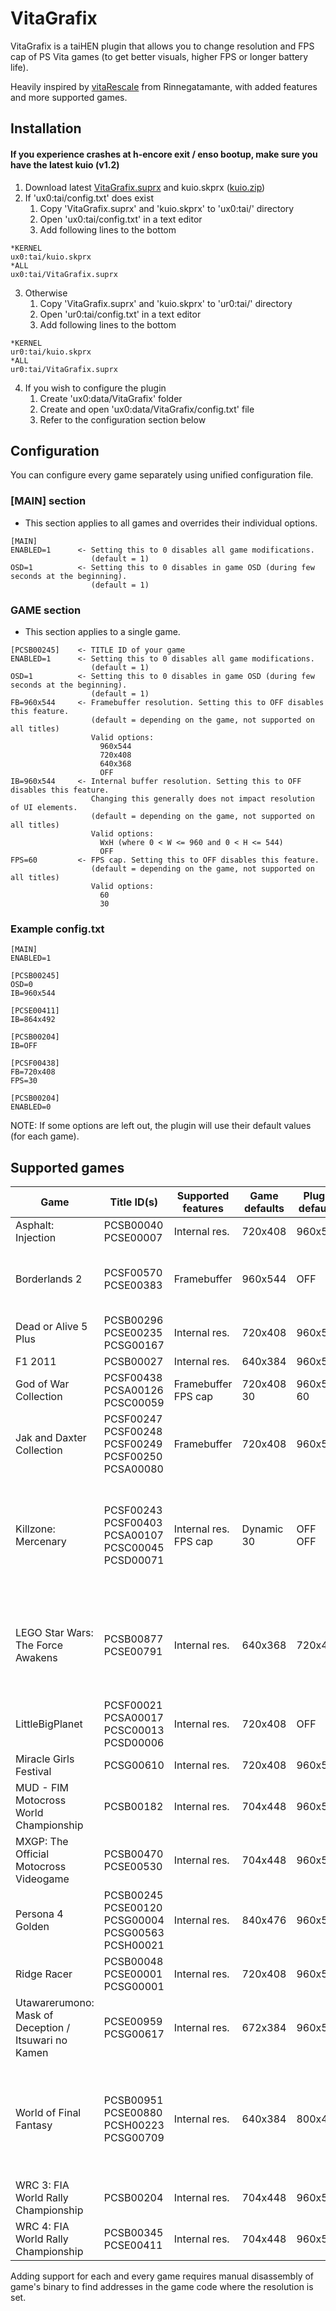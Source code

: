 # VitaGrafix
VitaGrafix is a taiHEN plugin that allows you to change resolution and FPS cap of PS Vita games (to get better visuals, higher FPS or longer battery life).

Heavily inspired by [vitaRescale](https://github.com/Rinnegatamante/vitaRescale) from Rinnegatamante, with added features and more supported games.

## Installation
#### If you experience crashes at h-encore exit / enso bootup, make sure you have the latest kuio (v1.2)
1. Download latest [VitaGrafix.suprx](https://github.com/Electry/VitaGrafix/releases) and kuio.skprx ([kuio.zip](https://github.com/Rinnegatamante/kuio/releases))
2. If 'ux0:tai/config.txt' does exist
    1. Copy 'VitaGrafix.suprx' and 'kuio.skprx' to 'ux0:tai/' directory
    2. Open 'ux0:tai/config.txt' in a text editor
    3. Add following lines to the bottom
```
*KERNEL
ux0:tai/kuio.skprx
*ALL
ux0:tai/VitaGrafix.suprx
```
3. Otherwise
    1. Copy 'VitaGrafix.suprx' and 'kuio.skprx' to 'ur0:tai/' directory
    2. Open 'ur0:tai/config.txt' in a text editor
    3. Add following lines to the bottom
```
*KERNEL
ur0:tai/kuio.skprx
*ALL
ur0:tai/VitaGrafix.suprx
```
4. If you wish to configure the plugin
    1. Create 'ux0:data/VitaGrafix' folder
    2. Create and open 'ux0:data/VitaGrafix/config.txt' file
    3. Refer to the configuration section below

## Configuration
You can configure every game separately using unified configuration file.

### [MAIN] section
- This section applies to all games and overrides their individual options.
```
[MAIN]
ENABLED=1      <- Setting this to 0 disables all game modifications.
                  (default = 1)
OSD=1          <- Setting this to 0 disables in game OSD (during few seconds at the beginning).
                  (default = 1)
```

### GAME section
- This section applies to a single game.
```
[PCSB00245]    <- TITLE ID of your game
ENABLED=1      <- Setting this to 0 disables all game modifications.
                  (default = 1)
OSD=1          <- Setting this to 0 disables in game OSD (during few seconds at the beginning).
                  (default = 1)
FB=960x544     <- Framebuffer resolution. Setting this to OFF disables this feature.
                  (default = depending on the game, not supported on all titles)
                  Valid options:
                    960x544
                    720x408
                    640x368
                    OFF
IB=960x544     <- Internal buffer resolution. Setting this to OFF disables this feature.
                  Changing this generally does not impact resolution of UI elements.
                  (default = depending on the game, not supported on all titles)
                  Valid options:
                    WxH (where 0 < W <= 960 and 0 < H <= 544)
                    OFF
FPS=60         <- FPS cap. Setting this to OFF disables this feature.
                  (default = depending on the game, not supported on all titles)
                  Valid options:
                    60
                    30
```

### Example config.txt
```
[MAIN]
ENABLED=1

[PCSB00245]
OSD=0
IB=960x544

[PCSE00411]
IB=864x492

[PCSB00204]
IB=OFF

[PCSF00438]
FB=720x408
FPS=30

[PCSB00204]
ENABLED=0
```
NOTE: If some options are left out, the plugin will use their default values (for each game).

## Supported games
| Game          | Title ID(s)   | Supported features | Game defaults | Plugin defaults | Notes |
| ------------- | ------------- | ------------------ | ------------- | --------------- | ----- |
| Asphalt: Injection | PCSB00040 <br/> PCSE00007 | Internal res. | 720x408 | 960x544 | |
| Borderlands 2 | PCSF00570 <br/> PCSE00383 | Framebuffer | 960x544 | OFF | Only works at 960x544 and 640x368 |
| Dead or Alive 5 Plus | PCSB00296 <br/> PCSE00235 <br/> PCSG00167 | Internal res. | 720x408 | 960x544 | |
| F1 2011 | PCSB00027 | Internal res. | 640x384 | 960x544 | |
| God of War Collection | PCSF00438 <br/> PCSA00126 <br/> PCSC00059 | Framebuffer <br/> FPS cap | 720x408 <br/> 30 | 960x544 <br/> 60 | Both GoW 1 + 2 |
| Jak and Daxter Collection | PCSF00247 <br/> PCSF00248 <br/> PCSF00249 <br/> PCSF00250 <br/> PCSA00080 | Framebuffer | 720x408 | 960x544 | All 3 games |
| Killzone: Mercenary | PCSF00243 <br/> PCSF00403 <br/> PCSA00107 <br/> PCSC00045 <br/> PCSD00071 | Internal res. <br/> FPS cap | Dynamic <br/> 30 | OFF <br/> OFF | Input doesn't work when framerate is > 59. <br/> Particles are rendered separately. |
| LEGO Star Wars: The Force Awakens | PCSB00877 <br/> PCSE00791 | Internal res. | 640x368 | 720x408 | Game crashes when opening pause menu at high resolutions. |
| LittleBigPlanet | PCSF00021 <br/> PCSA00017 <br/> PCSC00013 <br/> PCSD00006 | Internal res. | 720x408 | OFF | Particles cause artifacts at native res. |
| Miracle Girls Festival | PCSG00610 | Internal res. | 720x408 | 960x544 | |
| MUD - FIM Motocross World Championship | PCSB00182 | Internal res. | 704x448 | 960x544 | |
| MXGP: The Official Motocross Videogame | PCSB00470 <br/> PCSE00530 | Internal res. | 704x448 | 960x544 | |
| Persona 4 Golden | PCSB00245 <br/> PCSE00120 <br/> PCSG00004 <br/> PCSG00563 <br/> PCSH00021 | Internal res. | 840x476 | 960x544 | |
| Ridge Racer | PCSB00048 <br/> PCSE00001 <br/> PCSG00001 | Internal res. | 720x408 | 960x544 | |
| Utawarerumono: Mask of Deception / Itsuwari no Kamen | PCSE00959 <br/> PCSG00617 | Internal res. | 672x384 | 960x544 | |
| World of Final Fantasy | PCSB00951 <br/> PCSE00880 <br/> PCSH00223 <br/> PCSG00709 | Internal res. | 640x384 | 800x480 | Only few resolutions work properly (with visible effects and no glitches) |
| WRC 3: FIA World Rally Championship | PCSB00204 | Internal res. | 704x448 | 960x544 | |
| WRC 4: FIA World Rally Championship | PCSB00345 <br/> PCSE00411 | Internal res. | 704x448 | 960x544 | |


Adding support for each and every game requires manual disassembly of game's binary to find addresses in the game code where the resolution is set.
